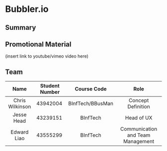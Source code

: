 # Bubbler.io

## Summary


## Promotional Material
(insert link to youtube/vimeo video here)

## Team
Name | Student Number | Course Code | Role 
:---:|---| :---: | :---:
Chris Wilkinson | 43942004 | BInfTech/BBusMan | Concept Definition
Jesse Head | 43239151 | BInfTech | Head of UX
Edward Liao | 43555299	| BInfTech | Communication and Team Management
